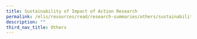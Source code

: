 ```yaml
---
title: Sustainability of Impact of Action Research
permalink: /elis/resources/read/research-summaries/others/sustainability-of-impact-of-action-research/
description: ""
third_nav_title: Others
---
```

